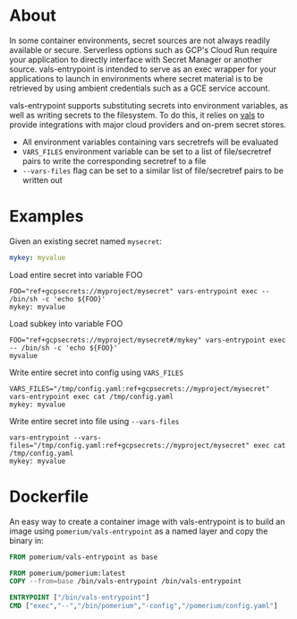 # About

In some container environments, secret sources are not always readily available or secure.  Serverless options such as GCP's Cloud Run require your application to directly
interface with Secret Manager or another source.  vals-entrypoint is intended to serve as an exec wrapper for your applications to launch in environments where secret material is to be retrieved by using ambient credentials such as a GCE service account.

vals-entrypoint supports substituting secrets into environment variables, as well as writing secrets to the filesystem.  To do this, it relies on [vals](https://github.com/variantdev/vals) to provide integrations with major cloud providers and on-prem secret stores.

- All environment variables containing vars secretrefs will be evaluated
- `VARS_FILES` environment variable can be set to a list of file/secretref pairs to write the corresponding secretref to a file
- `--vars-files` flag can be set to a similar list of file/secretref pairs to be written out

# Examples

Given an existing secret named `mysecret`:
```yaml
mykey: myvalue
```

Load entire secret into variable FOO
```shell
FOO="ref+gcpsecrets://myproject/mysecret" vars-entrypoint exec -- /bin/sh -c 'echo ${FOO}'
mykey: myvalue
```

Load subkey into variable FOO
```shell
FOO="ref+gcpsecrets://myproject/mysecret#/mykey" vars-entrypoint exec -- /bin/sh -c 'echo ${FOO}'
myvalue
```

Write entire secret into config using `VARS_FILES`
```shell
VARS_FILES="/tmp/config.yaml:ref+gcpsecrets://myproject/mysecret" vars-entrypoint exec cat /tmp/config.yaml
mykey: myvalue
```

Write entire secret into file using `--vars-files`
```shell
vars-entrypoint --vars-files="/tmp/config.yaml:ref+gcpsecrets://myproject/mysecret" exec cat /tmp/config.yaml
mykey: myvalue
```

# Dockerfile

An easy way to create a container image with vals-entrypoint is to build an image using `pomerium/vals-entrypoint` as a named layer and copy the binary in:

```Dockerfile
FROM pomerium/vals-entrypoint as base

FROM pomerium/pomerium:latest
COPY --from=base /bin/vals-entrypoint /bin/vals-entrypoint

ENTRYPOINT ["/bin/vals-entrypoint"]
CMD ["exec","--","/bin/pomerium","-config","/pomerium/config.yaml"]
```
